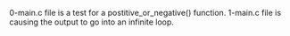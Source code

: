 0-main.c file is a test for a postitive_or_negative() function.
1-main.c file is causing the output to go into an infinite loop.
